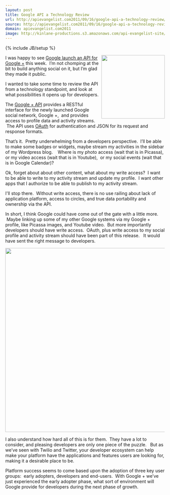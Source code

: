 ```yaml
---
layout: post
title: Google API a Technology Review
url: http://apievangelist.com2011/09/16/google-api-a-technology-review/
source: http://apievangelist.com2011/09/16/google-api-a-technology-review/
domain: apievangelist.com2011
image: http://kinlane-productions.s3.amazonaws.com/api-evangelist-site/blog/google_plus.png
---
```

{% include JB/setup %}<p>
     <img src="http://kinlane-productions.s3.amazonaws.com/google-plus/google_plus.png"  width="200" align="right" />I was happy to see <a title="Google launch an API for Google + this week" href="http://googleplusplatform.blogspot.com/2011/09/getting-started-on-google-api.html">Google launch an API for Google +</a> this week.  I’m not chomping at the bit to build anything social on it, but I’m glad they made it public. 
</p>
<p>
     I wanted to take some time to review the API from a technology standpoint, and look at what possibilities it opens up for developers.
</p>
<p>
     The <a title="Google + API" href="https://developers.google.com/+/overview">Google + API</a> provides a RESTful interface for the newly launched Google social network, Google +,  and provides access to profile data and activity streams.  The API uses <a title="OAuth" href="http://apievangelist.com/buildingblocks/oauth.php">OAuth</a> for authentication and JSON for its request and response formats.
</p>
<p>
     That’s it.  Pretty underwhelming from a developers perspective.  I’ll be able to make some badges or widgets, maybe stream my activities in the sidebar of my Wordpress blog.    Where is my photo access (wait that is in Picassa), or my video access (wait that is in Youtube),  or my social events (wait that is in Google Calendar)?
</p>
<p>
     Ok, forget about about other content, what about my write access?  I want to be able to write to my activity stream and update my profile.  I want other apps that I authorize to be able to publish to my activity stream.  
</p>
<p>
     I'll stop there.  Without write access, there is no use railing about lack of application platform, access to circles, and true data portability and ownership via the API.
</p>
<p>
     In short, I think Google could have come out of the gate with a little more.  Maybe linking up some of my other Google systems via my Google + profile, like Picassa images, and Youtube video.  But more importantly developers should have write access.  OAuth, plus write access to my social profile and activity stream should have been part of this release.   It would have sent the right message to developers.
</p>
<p>
     <img src="http://kinlane-productions.s3.amazonaws.com/google-plus/Google-Developers.png"  width="580" align="center" />
</p>
<p>
     I also understand how hard all of this is for them.  They have a lot to consider, and pleasing developers are only one piece of the puzzle.   But as we’ve seen with Twilio and Twitter, your developer ecosystem can help make your platform have the applications and features users are looking for, making it a desirable place to be.  
</p>
<p>
     Platform success seems to come based upon the adoption of three key user groups:  early adopters, developers and end-users.  With Google + we’ve just experienced the early adopter phase, what sort of environment will Google provide for developers during the next phase of growth.
</p>

